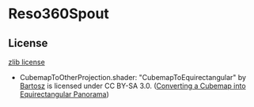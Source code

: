 # Reso360Spout


## License

[zlib license](http://zlib.net/zlib_license.html)

* CubemapToOtherProjection.shader: "CubemapToEquirectangular" by [Bartosz](https://stackoverflow.com/users/1531778/bartosz) is licensed under CC BY-SA 3.0. ([Converting a Cubemap into Equirectangular Panorama](https://stackoverflow.com/questions/34250742/converting-a-cubemap-into-equirectangular-panorama))

